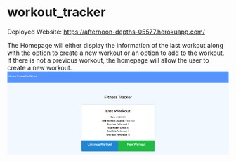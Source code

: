 # workout_tracker

Deployed Website: https://afternoon-depths-05577.herokuapp.com/

The Homepage will either display the information of the last workout along with the option to create a new workout or an option to add to the workout.  If there is not a previous workout, the homepage will allow the user to create a new workout.
![homepage](/ReadMeAssets/index.png "homepage")

